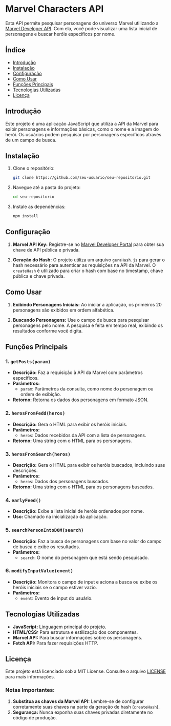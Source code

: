 # Marvel Characters API

Esta API permite pesquisar personagens do universo Marvel utilizando a [Marvel Developer API](https://developer.marvel.com/). Com ela, você pode visualizar uma lista inicial de personagens e buscar heróis específicos por nome.

## Índice

- [Introdução](#introdução)
- [Instalação](#instalação)
- [Configuração](#configuração)
- [Como Usar](#como-usar)
- [Funções Principais](#funções-principais)
- [Tecnologias Utilizadas](#tecnologias-utilizadas)
- [Licença](#licença)

## Introdução

Este projeto é uma aplicação JavaScript que utiliza a API da Marvel para exibir personagens e informações básicas, como o nome e a imagem do herói. Os usuários podem pesquisar por personagens específicos através de um campo de busca.

## Instalação

1. Clone o repositório:

   ```bash
   git clone https://github.com/seu-usuario/seu-repositorio.git
   ```

2. Navegue até a pasta do projeto:

   ```bash
   cd seu-repositorio
   ```

3. Instale as dependências:

   ```bash
   npm install
   ```

## Configuração

1. **Marvel API Key:** Registre-se no [Marvel Developer Portal](https://developer.marvel.com/) para obter sua chave de API pública e privada.
   
2. **Geração do Hash:** O projeto utiliza um arquivo `geraHash.js` para gerar o hash necessário para autenticar as requisições na API da Marvel. O `createHash` é utilizado para criar o hash com base no timestamp, chave pública e chave privada.

## Como Usar

1. **Exibindo Personagens Iniciais:** Ao iniciar a aplicação, os primeiros 20 personagens são exibidos em ordem alfabética.

2. **Buscando Personagens:** Use o campo de busca para pesquisar personagens pelo nome. A pesquisa é feita em tempo real, exibindo os resultados conforme você digita.

## Funções Principais

### 1. `getPosts(param)`

- **Descrição:** Faz a requisição à API da Marvel com parâmetros específicos.
- **Parâmetros:**
  - `param`: Parâmetros da consulta, como nome do personagem ou ordem de exibição.
- **Retorno:** Retorna os dados dos personagens em formato JSON.

### 2. `herosFromFedd(heros)`

- **Descrição:** Gera o HTML para exibir os heróis iniciais.
- **Parâmetros:**
  - `heros`: Dados recebidos da API com a lista de personagens.
- **Retorno:** Uma string com o HTML para os personagens.

### 3. `herosFromSearch(heros)`

- **Descrição:** Gera o HTML para exibir os heróis buscados, incluindo suas descrições.
- **Parâmetros:**
  - `heros`: Dados dos personagens buscados.
- **Retorno:** Uma string com o HTML para os personagens buscados.

### 4. `earlyFeed()`

- **Descrição:** Exibe a lista inicial de heróis ordenados por nome.
- **Uso:** Chamado na inicialização da aplicação.

### 5. `searchPersonIntoDOM(search)`

- **Descrição:** Faz a busca de personagens com base no valor do campo de busca e exibe os resultados.
- **Parâmetros:**
  - `search`: O nome do personagem que está sendo pesquisado.

### 6. `modifyInputValue(event)`

- **Descrição:** Monitora o campo de input e aciona a busca ou exibe os heróis iniciais se o campo estiver vazio.
- **Parâmetros:**
  - `event`: Evento de input do usuário.

## Tecnologias Utilizadas

- **JavaScript:** Linguagem principal do projeto.
- **HTML/CSS:** Para estrutura e estilização dos componentes.
- **Marvel API:** Para buscar informações sobre os personagens.
- **Fetch API:** Para fazer requisições HTTP.

## Licença

Este projeto está licenciado sob a MIT License. Consulte o arquivo [LICENSE](LICENSE) para mais informações.

### Notas Importantes:
1. **Substitua as chaves da Marvel API:** Lembre-se de configurar corretamente suas chaves na parte da geração de hash (`createHash`).
2. **Segurança:** Nunca exponha suas chaves privadas diretamente no código de produção.
